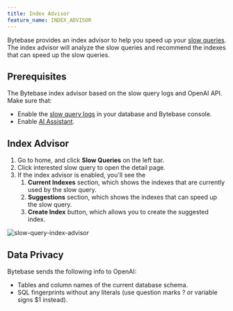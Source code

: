 ```yaml
---
title: Index Advisor
feature_name: INDEX_ADVISOR
---
```


Bytebase provides an index advisor to help you speed up your [slow queries](/docs/slow-query/overview). The index advisor will analyze the slow queries and recommend the indexes that can speed up the slow queries.

## Prerequisites

The Bytebase index advisor based on the slow query logs and OpenAI API. Make sure that:

- Enable the [slow query logs](/docs/slow-query/overview) in your database and Bytebase console.
- Enable [AI Assistant](/docs/ai-assistant).

## Index Advisor

1. Go to home, and click **Slow Queries** on the left bar.
2. Click interested slow query to open the detail page.
3. If the index advisor is enabled, you'll see the
   1. **Current Indexes** section, which shows the indexes that are currently used by the slow query.
   2. **Suggestions** section, which shows the indexes that can speed up the slow query.
   3. **Create Index** button, which allows you to create the suggested index.

![slow-query-index-advisor](/content/docs/slow-query/index-advisor.webp)

## Data Privacy

Bytebase sends the following info to OpenAI:

- Tables and column names of the current database schema.
- SQL fingerprints without any literals (use question marks ? or variable signs $1 instead).
